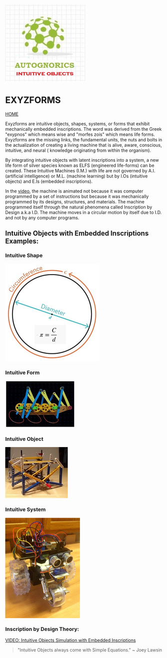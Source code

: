 ![Autognorics](IO.jpg)
# EXYZFORMS
[HOME](https://autognorics.github.io/) 

Exyzforms are intuitive objects, shapes, systems, or forms that exhibit mechanically embedded inscriptions. The word was derived from the Greek "exypnos" which means wise and "morfes zois" which means life forms. Exyzforms are the missing links, the fundamental units, the nuts and bolts in the actualization of creating a living machine that is alive, aware, conscious, intuitive, and neural ( knowledge originating from within the organism).

By integrating intuitive objects with latent inscriptions into a system, a new life form of silver species known as ELFS (engineered life-forms) can be created. These Intuitive Machines (I.M.) with life are not governed by A.I. (artificial intelligence) or M.L. (machine learning) but by I.Os (intuitive objects) and E.Is (embedded inscriptions).

In the [video](https://www.youtube.com/watch?v=yd4qjQkjs8o&feature=emb_title), the machine is animated not because it was computer programmed by a set of instructions but because it was mechanically programmed by its designs, structures, and materials. The machine programmed itself through the natural phenomena called Inscription by Design a.k.a I.D. The machine moves in a circular motion by itself due to I.D. and not by any computer programs.

## Intuitive Objects with Embedded Inscriptions Examples:

### Intuitive Shape
![Shape](cd.jpg) 

### Intuitive Form
![Form](crawl.JPG) 

### Intuitive Object
![Object](link.JPG) 

### Intuitive System
![System](homodroid.jpg) 

### Inscription by Design Theory:
[VIDEO: Intuitive Objects Simulation with Embedded Inscriptions](https://www.youtube.com/watch?v=1ts3hzaGPNg)



> "Intuitive Objects always come with Simple Equations." ~ Joey Lawsin
